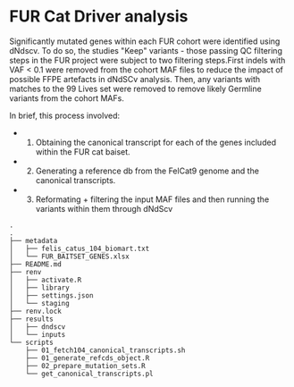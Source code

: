 # FUR Cat Driver analysis 

Significantly mutated genes within each FUR cohort were identified using dNdscv. To do so, the studies "Keep" variants - those passing QC filtering steps in the FUR project were subject to two filtering steps.First indels with VAF < 0.1 were removed from the cohort MAF files to reduce the impact of possible  FFPE artefacts in dNdSCv analysis. Then, any variants with matches to the 99 Lives set were removed to remove likely Germline variants from the cohort MAFs. 

In brief, this process involved:
- 1) Obtaining the canonical transcript for each of the genes included within the FUR cat baiset.
- 2) Generating a reference db from the FelCat9 genome and the canonical transcripts.
- 3) Reformating + filtering the input MAF files and then running the variants within them through dNdScv
```
.
.
├── metadata
│   ├── felis_catus_104_biomart.txt
│   └── FUR_BAITSET_GENES.xlsx
├── README.md
├── renv
│   ├── activate.R
│   ├── library
│   ├── settings.json
│   └── staging
├── renv.lock
├── results
│   ├── dndscv
│   └── inputs
└── scripts
    ├── 01_fetch104_canonical_transcripts.sh
    ├── 01_generate_refcds_object.R
    ├── 02_prepare_mutation_sets.R
    └── get_canonical_transcripts.pl
```
